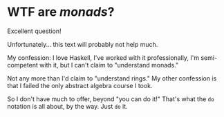 WTF are *monads*?
===============

Excellent question!

Unfortunately... this text will probably not help much.

My confession: I love Haskell, I've worked with it professionally, I'm
semi-competent with it, but I can't claim to "understand monads."

Not any more than I'd claim to "understand rings." My other confession
is that I failed the only abstract algebra course I took.

So I don't have much to offer, beyond "you can do it!" That's what the
`do` notation is all about, by the way. Just `do` it.